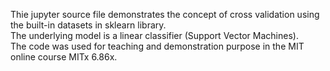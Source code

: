 Thie jupyter source file demonstrates the concept of cross validation using the built-in datasets in sklearn library. \
The underlying model is a linear classifier (Support Vector Machines).\
The code was used for teaching and demonstration purpose in the MIT online course MITx 6.86x.
